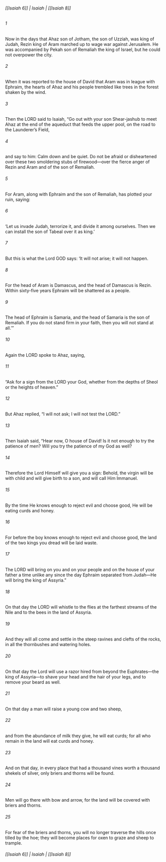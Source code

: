 ###### [[Isaiah 6]] | Isaiah | [[Isaiah 8]]

###### 1
Now in the days that Ahaz son of Jotham, the son of Uzziah, was king of Judah, Rezin king of Aram marched up to wage war against Jerusalem. He was accompanied by Pekah son of Remaliah the king of Israel, but he could not overpower the city.
###### 2
When it was reported to the house of David that Aram was in league with Ephraim, the hearts of Ahaz and his people trembled like trees in the forest shaken by the wind.
###### 3
Then the LORD said to Isaiah, “Go out with your son Shear-jashub to meet Ahaz at the end of the aqueduct that feeds the upper pool, on the road to the Launderer’s Field,
###### 4
and say to him: Calm down and be quiet. Do not be afraid or disheartened over these two smoldering stubs of firewood—over the fierce anger of Rezin and Aram and of the son of Remaliah.
###### 5
For Aram, along with Ephraim and the son of Remaliah, has plotted your ruin, saying:
###### 6
‘Let us invade Judah, terrorize it, and divide it among ourselves. Then we can install the son of Tabeal over it as king.’
###### 7
But this is what the Lord GOD says: ‘It will not arise; it will not happen.
###### 8
For the head of Aram is Damascus, and the head of Damascus is Rezin. Within sixty-five years Ephraim will be shattered as a people.
###### 9
The head of Ephraim is Samaria, and the head of Samaria is the son of Remaliah. If you do not stand firm in your faith, then you will not stand at all.’”
###### 10
Again the LORD spoke to Ahaz, saying,
###### 11
“Ask for a sign from the LORD your God, whether from the depths of Sheol or the heights of heaven.”
###### 12
But Ahaz replied, “I will not ask; I will not test the LORD.”
###### 13
Then Isaiah said, “Hear now, O house of David! Is it not enough to try the patience of men? Will you try the patience of my God as well?
###### 14
Therefore the Lord Himself will give you a sign: Behold, the virgin will be with child and will give birth to a son, and will call Him Immanuel.
###### 15
By the time He knows enough to reject evil and choose good, He will be eating curds and honey.
###### 16
For before the boy knows enough to reject evil and choose good, the land of the two kings you dread will be laid waste.
###### 17
The LORD will bring on you and on your people and on the house of your father a time unlike any since the day Ephraim separated from Judah—He will bring the king of Assyria.”
###### 18
On that day the LORD will whistle to the flies at the farthest streams of the Nile and to the bees in the land of Assyria.
###### 19
And they will all come and settle in the steep ravines and clefts of the rocks, in all the thornbushes and watering holes.
###### 20
On that day the Lord will use a razor hired from beyond the Euphrates—the king of Assyria—to shave your head and the hair of your legs, and to remove your beard as well.
###### 21
On that day a man will raise a young cow and two sheep,
###### 22
and from the abundance of milk they give, he will eat curds; for all who remain in the land will eat curds and honey.
###### 23
And on that day, in every place that had a thousand vines worth a thousand shekels of silver, only briers and thorns will be found.
###### 24
Men will go there with bow and arrow, for the land will be covered with briers and thorns.
###### 25
For fear of the briers and thorns, you will no longer traverse the hills once tilled by the hoe; they will become places for oxen to graze and sheep to trample.

###### [[Isaiah 6]] | Isaiah | [[Isaiah 8]]
